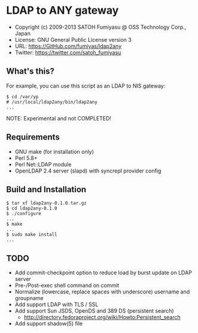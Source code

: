 LDAP to ANY gateway
======================================================================

  * Copyright (c) 2009-2013 SATOH Fumiyasu @ OSS Technology Corp., Japan
  * License: GNU General Public License version 3
  * URL: <https://GitHub.com/fumiyas/ldap2any>
  * Twitter: <https://twitter.com/satoh_fumiyasu>

What's this?
---------------------------------------------------------------------

For example, you can use this script as an LDAP to NIS gateway:

    $ cd /var/yp
    # /usr/local/ldap2any/bin/ldap2any
    ...

NOTE: Experimental and not COMPLETED!

Requirements
----------------------------------------------------------------------

  * GNU make (for installation only)
  * Perl 5.8+
  * Perl Net::LDAP module
  * OpenLDAP 2.4 server (slapd) with syncrepl provider config

Build and Installation
----------------------------------------------------------------------

    $ tar xf ldap2any-0.1.0.tar.gz
    $ cd ldap2any-0.1.0
    $ ./configure
    ...
    $ make
    ...
    $ sudo make install
    ...

TODO
----------------------------------------------------------------------

  * Add commit-checkpoint option to reduce load by burst update
    on LDAP server
  * Pre-/Post-exec shell command on commit
  * Normalize (lowercase, replace spaces with underscore) username
    and groupname
  * Add support LDAP with TLS / SSL
  * Add support Sun JSDS, OpenDS and 389 DS (persistent search)
    * <http://directory.fedoraproject.org/wiki/Howto:Persistent_search>
  * Add support shadow(5) file

